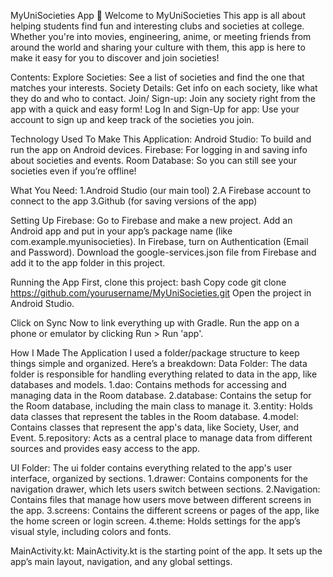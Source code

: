 MyUniSocieties App 🎉
Welcome to MyUniSocieties
This app is all about helping students find fun and interesting clubs and societies at college. 
Whether you're into movies, engineering, anime, or meeting friends from around the world and sharing your culture with them, this app is here to make it easy for you to discover and join societies!

Contents:
Explore Societies: See a list of societies and find the one that matches your interests.
Society Details: Get info on each society, like what they do and who to contact.
Join/ Sign-up: Join any society right from the app with a quick and easy form!
Log In and Sign-Up for app: Use your account to sign up and keep track of the societies you join.

Technology Used To Make This Application:
Android Studio: To build and run the app on Android devices.
Firebase: For logging in and saving info about societies and events.
Room Database: So you can still see your societies even if you’re offline!

What You Need:
1.Android Studio (our main tool)
2.A Firebase account to connect to the app
3.Github (for saving versions of the app)

Setting Up Firebase:
Go to Firebase and make a new project.
Add an Android app and put in your app’s package name (like com.example.myunisocieties).
In Firebase, turn on Authentication (Email and Password).
Download the google-services.json file from Firebase and add it to the app folder in this project.

Running the App
First, clone this project:
bash
Copy code
git clone https://github.com/yourusername/MyUniSocieties.git
Open the project in Android Studio.

Click on Sync Now to link everything up with Gradle.
Run the app on a phone or emulator by clicking Run > Run 'app'.

How I Made The Application
I used a folder/package structure to keep things simple and organized. Here’s a breakdown:
Data Folder:
The data folder is responsible for handling everything related to data in the app, like databases and models.
  1.dao: Contains methods for accessing and managing data in the Room database.
  2.database: Contains the setup for the Room database, including the main class to manage it.
  3.entity: Holds data classes that represent the tables in the Room database.
  4.model: Contains classes that represent the app's data, like Society, User, and Event.
  5.repository: Acts as a central place to manage data from different sources and provides easy access to the app.

UI Folder:
The ui folder contains everything related to the app's user interface, organized by sections.
  1.drawer: Contains components for the navigation drawer, which lets users switch between sections.
  2.Navigation: Contains files that manage how users move between different screens in the app.
  3.screens: Contains the different screens or pages of the app, like the home screen or login screen.
  4.theme: Holds settings for the app’s visual style, including colors and fonts.

MainActivity.kt:
MainActivity.kt is the starting point of the app. It sets up the app’s main layout, navigation, and any global settings.
